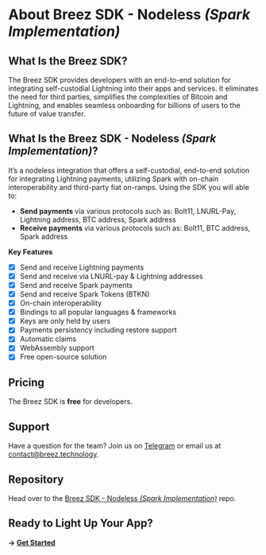 # About Breez SDK - Nodeless *(Spark Implementation)*

## **What Is the Breez SDK?**

The Breez SDK provides developers with an end-to-end solution for integrating self-custodial Lightning into their apps and services. It eliminates the need for third parties, simplifies the complexities of Bitcoin and Lightning, and enables seamless onboarding for billions of users to the future of value transfer.

## **What Is the Breez SDK - Nodeless *(Spark Implementation)*?**

It’s a nodeless integration that offers a self-custodial, end-to-end solution for integrating Lightning payments, utilizing Spark with on-chain interoperability and third-party fiat on-ramps. Using the SDK you will able to:
- **Send payments** via various protocols such as: Bolt11, LNURL-Pay, Lightning address, BTC address, Spark address
- **Receive payments** via various protocols such as: Bolt11, BTC address, Spark address
  
**Key Features**

- [x] Send and receive Lightning payments
- [x] Send and receive via LNURL-pay & Lightning addresses 
- [x] Send and receive Spark payments
- [x] Send and receive Spark Tokens (BTKN)
- [x] On-chain interoperability
- [x] Bindings to all popular languages & frameworks
- [x] Keys are only held by users
- [x] Payments persistency including restore support
- [x] Automatic claims
- [x] WebAssembly support
- [x] Free open-source solution

## Pricing

The Breez SDK is **free** for developers. 

## Support

Have a question for the team? Join us on [Telegram](https://t.me/breezsdk) or email us at <contact@breez.technology>.


## Repository

Head over to the <a href="https://github.com/breez/spark-sdk" target="_blank">Breez SDK - Nodeless *(Spark Implementation)*</a> repo.


## Ready to Light Up Your App? 
**→ [Get Started](/guide/getting_started.md)** 


